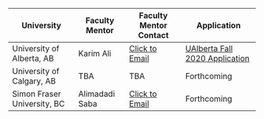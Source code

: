 | University | Faculty Mentor | Faculty Mentor Contact | Application |
|------------|----------------|------------------------|-------------|
| University of Alberta, AB | Karim Ali | [Click to Email](mailto:karim.ali+canosp@ualberta.ca) | [UAlberta Fall 2020 Application](https://forms.gle/3jLmSfkGGDEfRy6a9) |
| University of Calgary, AB | TBA | TBA | Forthcoming |
| Simon Fraser University, BC | Alimadadi Saba | [Click to Email](mailto:saba@sfu.ca) | Forthcoming |
